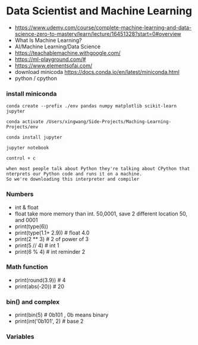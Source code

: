 # Data Scientist and Machine Learning
- https://www.udemy.com/course/complete-machine-learning-and-data-science-zero-to-mastery/learn/lecture/16451328?start=0#overview
- What Is Machine Learning?
- AI/Machine Learning/Data Science
- https://teachablemachine.withgoogle.com/
- https://ml-playground.com/#
- https://www.elementsofai.com/
- download minicoda https://docs.conda.io/en/latest/miniconda.html
- python / cpython
### install miniconda
```
conda create --prefix ./env pandas numpy matplotlib scikit-learn jupyter
```
```
conda activate /Users/xingwang/Side-Projects/Maching-Learning-Projects/env
```
```
conda install jupyter
```
```
jupyter notebook
```
```
control + c
```
```
when most people talk about Python they're talking about CPython that nterprets our Python code and runs it on a machine.
So we're downloading this interpreter and compiler
```
### Numbers
- int & float
- float take more memory than int. 50,0001, save 2 different location 50, and 0001
- print(type(6))
- print(type(1.1+ 2.9)) # float 4.0
- print(2 ** 3) # 2 of power of 3
- print(5 // 4) # int 1
- print(6 % 4) # int reminder 2
### Math function
- print(round(3.9)) # 4
- print(abs(-20)) # 20
### bin() and complex
- print(bin(5) # 0b101 , 0b means binary
- print(int('0b101', 2) # base 2
### Variables
